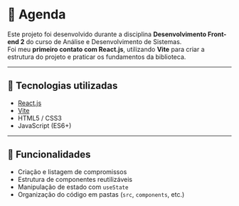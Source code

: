 # 📅 Agenda

Este projeto foi desenvolvido durante a disciplina **Desenvolvimento Front-end 2** do curso de Análise e Desenvolvimento de Sistemas.  
Foi meu **primeiro contato com React.js**, utilizando **Vite** para criar a estrutura do projeto e praticar os fundamentos da biblioteca.

---

## 🚀 Tecnologias utilizadas
- [React.js](https://reactjs.org/)  
- [Vite](https://vitejs.dev/)  
- HTML5 / CSS3  
- JavaScript (ES6+)  

---

## 📌 Funcionalidades
- Criação e listagem de compromissos  
- Estrutura de componentes reutilizáveis  
- Manipulação de estado com `useState`  
- Organização do código em pastas (`src`, `components`, etc.)  

